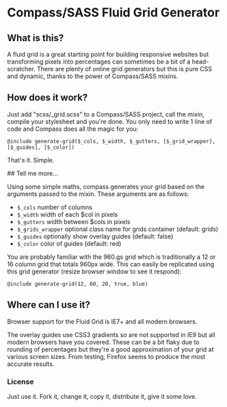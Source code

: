 # Compass/SASS Fluid Grid Generator

## What is this?

A fluid grid is a great starting point for building responsive websites but transforming pixels into percentages can sometimes be a bit of a head-scratcher. There are plenty of online grid generators but this is pure CSS and dynamic, thanks to the power of Compass/SASS mixins.

## How does it work?

Just add "scss/_grid.scss" to a Compass/SASS project, call the mixin, compile your stylesheet and you're done. You only need to write 1 line of code and Compass does all the magic for you:

	@include generate-grid($_cols, $_width, $_gutters, [$_grid_wrapper], [$_guides], [$_color])

That's it. Simple.

## Tell me more...

Using some simple maths, compass generates your grid based on the arguments passed to the mixin. These arguments are as follows:

* `$_cols` number of columns
* `$_width` width of each $col in pixels
* `$_gutters` width between $cols in pixels
* `$_grids_wrapper` optional class name for grids container (default: grids)
* `$_guides` optionally show overlay guides (default: false)
* `$_color` color of guides (default: red)

You are probably familiar with the 960.gs grid which is traditionally a 12 or 16 column grid that totals 960px wide. This can easily be replicated using this grid generator (resize browser window to see it respond):

	@include generate-grid(12, 60, 20, true, blue)

## Where can I use it?

Browser support for the Fluid Grid is IE7+ and all modern browsers.

The overlay guides use CSS3 gradients so are not supported in IE9 but all modern browsers have you covered. These can be a bit flaky due to rounding of percentages but they're a good approximation of your grid at various screen sizes. From testing, Firefox seems to produce the most accurate results.

### License

Just use it. Fork it, change it, copy it, distribute it, give it some love.